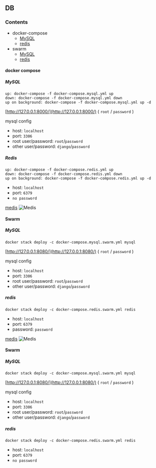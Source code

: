 ## DB

### Contents
- docker-compose
	- [MySQL](https://github.com/linsamtw/docker-compose-product/tree/master/db#mysql)
	- [redis](https://github.com/linsamtw/docker-compose-product/tree/master/db#redis)
- swarm
	- [MySQL](https://github.com/linsamtw/docker-compose-product/tree/master/db#mysql-1)
	- [redis](https://github.com/linsamtw/docker-compose-product/tree/master/db#redis-1)

#### docker compose

##### MySQL

	up: docker-compose -f docker-compose.mysql.yml up
    down: docker-compose -f docker-compose.mysql.yml down
    up on background: docker-compose -f docker-compose.mysql.yml up -d
    
[http://127.0.0.1:8000/](http://127.0.0.1:8000/) ( `root` / `password` )

mysql config

* host: `localhost`
* port: `3306`
* root user/password: `root`/`password`
* other user/password: `django`/`password`


##### Redis

	up: docker-compose -f docker-compose.redis.yml up
    down: docker-compose -f docker-compose.redis.yml down
    up on background: docker-compose -f docker-compose.redis.yml up -d

* host: `localhost`
* port: `6379`
* `no password`

[medis](https://github.com/luin/medis)
![Medis](http://getmedis.com/screen.png)


#### Swarm

##### MySQL

	docker stack deploy -c docker-compose.mysql.swarm.yml mysql
    
[http://127.0.0.1:8080/](http://127.0.0.1:8080/) ( `root` / `password` )

mysql config

* host: `localhost`
* port: `3306`
* root user/password: `root`/`password`
* other user/password: `django`/`password`

##### redis

	docker stack deploy -c docker-compose.redis.swarm.yml redis
    
* host: `localhost`
* port: `6379`
* password: `password`
    

[medis](https://github.com/luin/medis)
![Medis](http://getmedis.com/screen.png)


#### Swarm

##### MySQL

	docker stack deploy -c docker-compose.mysql.swarm.yml mysql
    
[http://127.0.0.1:8080/](http://127.0.0.1:8080/) ( `root` / `password` )

mysql config

* host: `localhost`
* port: `3306`
* root user/password: `root`/`password`
* other user/password: `django`/`password`

##### redis

	docker stack deploy -c docker-compose.redis.swarm.yml redis
    
* host: `localhost`
* port: `6379`
* `no password`
    
    

